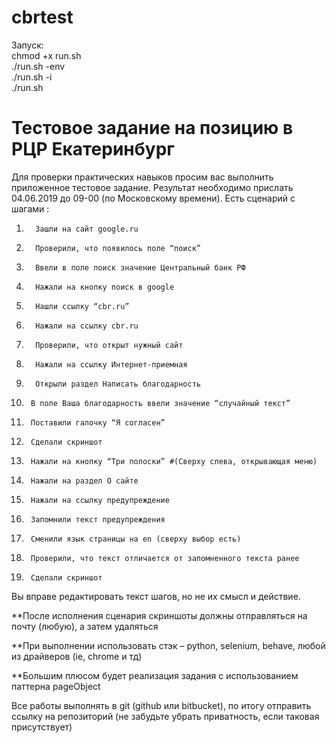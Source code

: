 # cbrtest

Запуск:<br>
  chmod +x run.sh<br>
  ./run.sh -env<br>
  ./run.sh -i<br>
  ./run.sh

# Тестовое задание на позицию в РЦР Екатеринбург

Для проверки практических навыков просим вас выполнить приложенное тестовое задание. Результат необходимо прислать 04.06.2019 до 09-00 (по Московскому времени).
Есть сценарий с шагами :

1.       Зашли на сайт google.ru
2.       Проверили, что появилось поле “поиск”

3.       Ввели в поле поиск значение Центральный банк РФ
4.       Нажали на кнопку поиск в google
5.       Нашли ссылку “cbr.ru”
6.       Нажали на ссылку cbr.ru

7.       Проверили, что открыт нужный сайт
8.       Нажали на ссылку Интернет-приемная
9.       Открыли раздел Написать благодарность

10.      В поле Ваша благодарность ввели значение “случайный текст”
11.      Поставили галочку “Я согласен”
12.      Сделали скриншот

13.      Нажали на кнопку “Три полоски” #(Сверху слева, открывающая меню)
14.      Нажали на раздел О сайте
15.      Нажали на ссылку предупреждение
16.      Запомнили текст предупреждения
17.      Сменили язык страницы на en (сверху выбор есть)
18.      Проверили, что текст отличается от запомненного текста ранее
19.      Сделали скриншот

Вы вправе редактировать текст шагов, но не их смысл и действие.

**После исполнения сценария скриншоты должны отправляться на почту (любую), а затем удаляться

**При выполнении использовать стэк – python, selenium, behave, любой из драйверов (ie, chrome и тд)

**Большим плюсом будет реализация задания с использованием паттерна pageObject

Все работы выполнять в git (github или bitbucket), по итогу отправить ссылку на репозиторий (не забудьте убрать приватность, если таковая присутствует)
